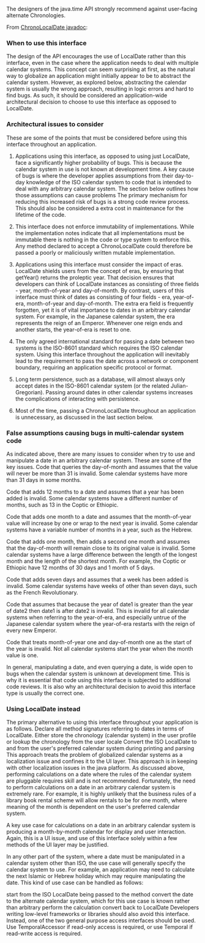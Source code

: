 
The designers of the java.time API strongly recommend against user-facing alternate Chronologies.

From [ChronoLocalDate javadoc](https://docs.oracle.com/javase/8/docs/api/java/time/chrono/ChronoLocalDate.html):

### When to use this interface
The design of the API encourages the use of LocalDate rather than this interface, even in the case where the application needs to deal with multiple calendar systems.
This concept can seem surprising at first, as the natural way to globalize an application might initially appear to be to abstract the calendar system. However, as explored below, abstracting the calendar system is usually the wrong approach, resulting in logic errors and hard to find bugs. As such, it should be considered an application-wide architectural decision to choose to use this interface as opposed to LocalDate.

### Architectural issues to consider
These are some of the points that must be considered before using this interface throughout an application.
1) Applications using this interface, as opposed to using just LocalDate, face a significantly higher probability of bugs. This is because the calendar system in use is not known at development time. A key cause of bugs is where the developer applies assumptions from their day-to-day knowledge of the ISO calendar system to code that is intended to deal with any arbitrary calendar system. The section below outlines how those assumptions can cause problems The primary mechanism for reducing this increased risk of bugs is a strong code review process. This should also be considered a extra cost in maintenance for the lifetime of the code.

2) This interface does not enforce immutability of implementations. While the implementation notes indicate that all implementations must be immutable there is nothing in the code or type system to enforce this. Any method declared to accept a ChronoLocalDate could therefore be passed a poorly or maliciously written mutable implementation.

3) Applications using this interface must consider the impact of eras. LocalDate shields users from the concept of eras, by ensuring that getYear() returns the proleptic year. That decision ensures that developers can think of LocalDate instances as consisting of three fields - year, month-of-year and day-of-month. By contrast, users of this interface must think of dates as consisting of four fields - era, year-of-era, month-of-year and day-of-month. The extra era field is frequently forgotten, yet it is of vital importance to dates in an arbitrary calendar system. For example, in the Japanese calendar system, the era represents the reign of an Emperor. Whenever one reign ends and another starts, the year-of-era is reset to one.

4) The only agreed international standard for passing a date between two systems is the ISO-8601 standard which requires the ISO calendar system. Using this interface throughout the application will inevitably lead to the requirement to pass the date across a network or component boundary, requiring an application specific protocol or format.

5) Long term persistence, such as a database, will almost always only accept dates in the ISO-8601 calendar system (or the related Julian-Gregorian). Passing around dates in other calendar systems increases the complications of interacting with persistence.

6) Most of the time, passing a ChronoLocalDate throughout an application is unnecessary, as discussed in the last section below.

### False assumptions causing bugs in multi-calendar system code
As indicated above, there are many issues to consider when try to use and manipulate a date in an arbitrary calendar system. These are some of the key issues.
Code that queries the day-of-month and assumes that the value will never be more than 31 is invalid. Some calendar systems have more than 31 days in some months.

Code that adds 12 months to a date and assumes that a year has been added is invalid. Some calendar systems have a different number of months, such as 13 in the Coptic or Ethiopic.

Code that adds one month to a date and assumes that the month-of-year value will increase by one or wrap to the next year is invalid. Some calendar systems have a variable number of months in a year, such as the Hebrew.

Code that adds one month, then adds a second one month and assumes that the day-of-month will remain close to its original value is invalid. Some calendar systems have a large difference between the length of the longest month and the length of the shortest month. For example, the Coptic or Ethiopic have 12 months of 30 days and 1 month of 5 days.

Code that adds seven days and assumes that a week has been added is invalid. Some calendar systems have weeks of other than seven days, such as the French Revolutionary.

Code that assumes that because the year of date1 is greater than the year of date2 then date1 is after date2 is invalid. This is invalid for all calendar systems when referring to the year-of-era, and especially untrue of the Japanese calendar system where the year-of-era restarts with the reign of every new Emperor.

Code that treats month-of-year one and day-of-month one as the start of the year is invalid. Not all calendar systems start the year when the month value is one.

In general, manipulating a date, and even querying a date, is wide open to bugs when the calendar system is unknown at development time. This is why it is essential that code using this interface is subjected to additional code reviews. It is also why an architectural decision to avoid this interface type is usually the correct one.

### Using LocalDate instead
The primary alternative to using this interface throughout your application is as follows.
Declare all method signatures referring to dates in terms of LocalDate.
Either store the chronology (calendar system) in the user profile or lookup the chronology from the user locale
Convert the ISO LocalDate to and from the user's preferred calendar system during printing and parsing
This approach treats the problem of globalized calendar systems as a localization issue and confines it to the UI layer. This approach is in keeping with other localization issues in the java platform.
As discussed above, performing calculations on a date where the rules of the calendar system are pluggable requires skill and is not recommended. Fortunately, the need to perform calculations on a date in an arbitrary calendar system is extremely rare. For example, it is highly unlikely that the business rules of a library book rental scheme will allow rentals to be for one month, where meaning of the month is dependent on the user's preferred calendar system.

A key use case for calculations on a date in an arbitrary calendar system is producing a month-by-month calendar for display and user interaction. Again, this is a UI issue, and use of this interface solely within a few methods of the UI layer may be justified.

In any other part of the system, where a date must be manipulated in a calendar system other than ISO, the use case will generally specify the calendar system to use. For example, an application may need to calculate the next Islamic or Hebrew holiday which may require manipulating the date. This kind of use case can be handled as follows:

start from the ISO LocalDate being passed to the method
convert the date to the alternate calendar system, which for this use case is known rather than arbitrary
perform the calculation
convert back to LocalDate
Developers writing low-level frameworks or libraries should also avoid this interface. Instead, one of the two general purpose access interfaces should be used. Use TemporalAccessor if read-only access is required, or use Temporal if read-write access is required.
